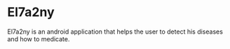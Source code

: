 # El7a2ny
El7a2ny is an android application that helps the user to detect his diseases and how to medicate.
